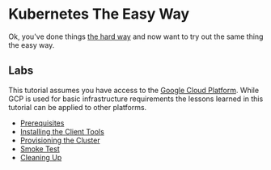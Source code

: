 # Kubernetes The Easy Way

Ok, you've done things [the hard way](https://github.com/kelseyhightower/kubernetes-the-hard-way) and now want to try out the same thing the easy way.

## Labs

This tutorial assumes you have access to the [Google Cloud Platform](https://cloud.google.com). While GCP is used for basic infrastructure requirements the lessons learned in this tutorial can be applied to other platforms.

* [Prerequisites](docs/01-prerequisites.md)
* [Installing the Client Tools](docs/02-client-tools.md)
* [Provisioning the Cluster](docs/03-create-cluster.md)
* [Smoke Test](docs/13-smoke-test.md)
* [Cleaning Up](docs/14-cleanup.md)
